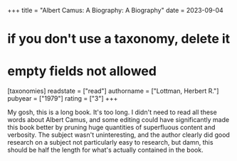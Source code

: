 +++
title = "Albert Camus: A Biography: A Biography"
date = 2023-09-04
# if you don't use a taxonomy, delete it
# empty fields not allowed
[taxonomies]
  readstate = ["read"]
  authorname = ["Lottman, Herbert R."]
  pubyear = ["1979"]
  rating = ["3"]
+++

My gosh, this is a long book. It's too long. I didn't need to read all these words about Albert Camus, and some editing could have significantly made this book better by pruning huge quantities of superfluous content and verbosity. The subject wasn't uninteresting, and the author clearly did good research on a subject not particularly easy to research, but damn, this should be half the length for what's actually contained in the book.